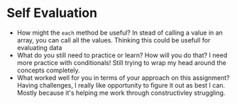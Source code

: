 # Self Evaluation

- How might the `each` method be useful?
In stead of calling a value in an array, you can call all the values. Thinking this could be usefull for evaluating data
- What do you still need to practice or learn? How will you do that?
I need more practice with conditionals! Still trying to wrap my head around the concepts completely.
- What worked well for you in terms of your approach on this
assignment?
Having challenges, I really like opportunity to figure it out as best I can. Mostly because it's helping me work through constructivley struggling.